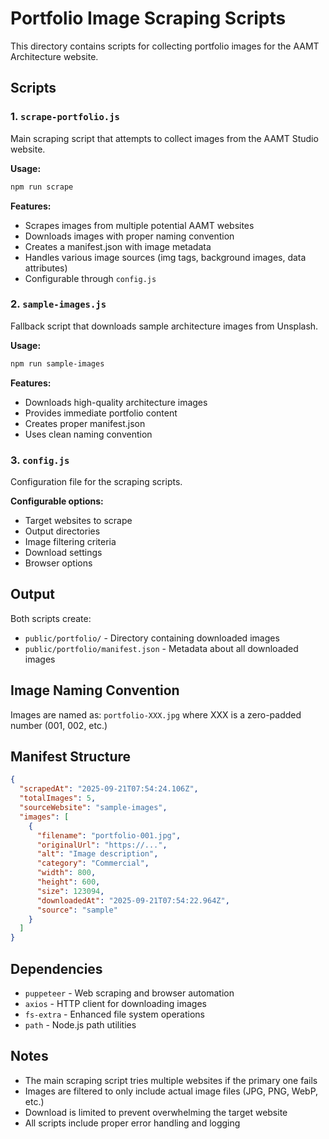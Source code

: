 # Portfolio Image Scraping Scripts

This directory contains scripts for collecting portfolio images for the AAMT Architecture website.

## Scripts

### 1. `scrape-portfolio.js`
Main scraping script that attempts to collect images from the AAMT Studio website.

**Usage:**
```bash
npm run scrape
```

**Features:**
- Scrapes images from multiple potential AAMT websites
- Downloads images with proper naming convention
- Creates a manifest.json with image metadata
- Handles various image sources (img tags, background images, data attributes)
- Configurable through `config.js`

### 2. `sample-images.js`
Fallback script that downloads sample architecture images from Unsplash.

**Usage:**
```bash
npm run sample-images
```

**Features:**
- Downloads high-quality architecture images
- Provides immediate portfolio content
- Creates proper manifest.json
- Uses clean naming convention

### 3. `config.js`
Configuration file for the scraping scripts.

**Configurable options:**
- Target websites to scrape
- Output directories
- Image filtering criteria
- Download settings
- Browser options

## Output

Both scripts create:
- `public/portfolio/` - Directory containing downloaded images
- `public/portfolio/manifest.json` - Metadata about all downloaded images

## Image Naming Convention

Images are named as: `portfolio-XXX.jpg` where XXX is a zero-padded number (001, 002, etc.)

## Manifest Structure

```json
{
  "scrapedAt": "2025-09-21T07:54:24.106Z",
  "totalImages": 5,
  "sourceWebsite": "sample-images",
  "images": [
    {
      "filename": "portfolio-001.jpg",
      "originalUrl": "https://...",
      "alt": "Image description",
      "category": "Commercial",
      "width": 800,
      "height": 600,
      "size": 123094,
      "downloadedAt": "2025-09-21T07:54:22.964Z",
      "source": "sample"
    }
  ]
}
```

## Dependencies

- `puppeteer` - Web scraping and browser automation
- `axios` - HTTP client for downloading images
- `fs-extra` - Enhanced file system operations
- `path` - Node.js path utilities

## Notes

- The main scraping script tries multiple websites if the primary one fails
- Images are filtered to only include actual image files (JPG, PNG, WebP, etc.)
- Download is limited to prevent overwhelming the target website
- All scripts include proper error handling and logging
